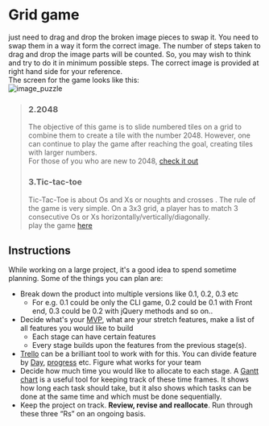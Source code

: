 # Grid game

just need to drag and drop the broken image pieces to swap it. You need to swap them in a way it form the correct image. The number of steps taken to drag and drop the image parts will be counted. So, you may wish to think and try to do it in minimum possible steps. The correct image is provided at right hand side for your reference.  
The screen for the game looks like this:  
![image_puzzle](https://www.codeproject.com/KB/HTML/810978/lotus.jpg)
>### 2.2048
>The objective of this game is to slide numbered tiles on a grid to combine them to create a tile with the number 2048. However, one can continue to play the game after reaching the goal, creating tiles with larger numbers.  
For those of you who are new to 2048, [check it out](https://play2048.co/)
>### 3.Tic-tac-toe
>Tic-Tac-Toe is about Os and Xs or noughts and crosses . The rule of the game is very simple. On a 3x3 grid, a player has to match 3 consecutive Os or Xs horizontally/vertically/diagonally.  
play the game [here](https://playtictactoe.org/)

## Instructions
While working on a large project, it's a good idea to spend sometime planning. Some of the things you can plan are: 
- Break down the product into multiple versions like 0.1, 0.2, 0.3 etc
    - For e.g. 0.1 could be only the CLI game, 0.2 could be 0.1 with Front end, 0.3 could be 0.2 with jQuery methods and so on.. 
- Decide what's your [MVP](https://en.wikipedia.org/wiki/Minimum_viable_product), what are your stretch features, make a list of all features you would like to build
    - Each stage can have certain features 
    - Every stage builds upon the features from the previous stage(s). 
- [Trello](https://trello.com/) can be a brilliant tool to work with for this. You can divide feature by [Day](https://trello.com/b/kZsVVrc8/front-product-roadmap), [progress](https://trello.com/b/0xzkRjTH/scrum-project-management-board) etc. Figure what works for your team
- Decide how much time you would like to allocate to each stage. A [Gantt chart](https://en.wikipedia.org/wiki/Gantt_chart) is a useful tool for keeping track of these time frames. It shows how long each task should take, but it also shows which tasks can be done at the same time and which must be done sequentially.
- Keep the project on track. **Review, revise and reallocate**. Run through these three “Rs” on an ongoing basis. 
